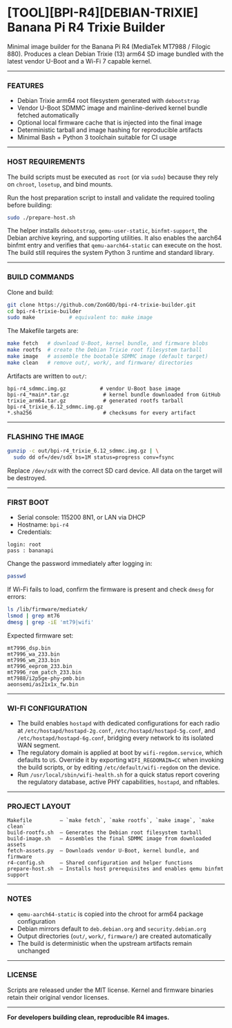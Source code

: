 # [TOOL][BPI-R4][DEBIAN-TRIXIE] Banana Pi R4 Trixie Builder

Minimal image builder for the Banana Pi R4 (MediaTek MT7988 / Filogic 880).
Produces a clean Debian Trixie (13) arm64 SD image bundled with the latest
vendor U-Boot and a Wi-Fi 7 capable kernel.

---

### FEATURES

- Debian Trixie arm64 root filesystem generated with `debootstrap`
- Vendor U-Boot SDMMC image and mainline-derived kernel bundle fetched
automatically
- Optional local firmware cache that is injected into the final image
- Deterministic tarball and image hashing for reproducible artifacts
- Minimal Bash + Python 3 toolchain suitable for CI usage

---

### HOST REQUIREMENTS

The build scripts must be executed as `root` (or via `sudo`) because they rely
on `chroot`, `losetup`, and bind mounts.

Run the host preparation script to install and validate the required tooling
before building:

```bash
sudo ./prepare-host.sh
```

The helper installs `debootstrap`, `qemu-user-static`, `binfmt-support`, the
Debian archive keyring, and supporting utilities. It also enables the aarch64
binfmt entry and verifies that `qemu-aarch64-static` can execute on the host.
The build still requires the system Python 3 runtime and standard library.

---

### BUILD COMMANDS

Clone and build:

```bash
git clone https://github.com/ZonG0D/bpi-r4-trixie-builder.git
cd bpi-r4-trixie-builder
sudo make           # equivalent to: make image
```

The Makefile targets are:

```bash
make fetch   # download U-Boot, kernel bundle, and firmware blobs
make rootfs  # create the Debian Trixie root filesystem tarball
make image   # assemble the bootable SDMMC image (default target)
make clean   # remove out/, work/, and firmware/ directories
```

Artifacts are written to `out/`:

```
bpi-r4_sdmmc.img.gz           # vendor U-Boot base image
bpi-r4_*main*.tar.gz           # kernel bundle downloaded from GitHub
trixie_arm64.tar.gz            # generated rootfs tarball
bpi-r4_trixie_6.12_sdmmc.img.gz
*.sha256                       # checksums for every artifact
```

---

### FLASHING THE IMAGE

```bash
gunzip -c out/bpi-r4_trixie_6.12_sdmmc.img.gz | \
  sudo dd of=/dev/sdX bs=1M status=progress conv=fsync
```

Replace `/dev/sdX` with the correct SD card device. All data on the target
will be destroyed.

---

### FIRST BOOT

- Serial console: 115200 8N1, or LAN via DHCP
- Hostname: `bpi-r4`
- Credentials:

```
login: root
pass : bananapi
```

Change the password immediately after logging in:

```bash
passwd
```

If Wi-Fi fails to load, confirm the firmware is present and check `dmesg` for
errors:

```bash
ls /lib/firmware/mediatek/
lsmod | grep mt76
dmesg | grep -iE 'mt79|wifi'
```

Expected firmware set:

```
mt7996_dsp.bin
mt7996_wa_233.bin
mt7996_wm_233.bin
mt7996_eeprom_233.bin
mt7996_rom_patch_233.bin
mt7988/i2p5ge-phy-pmb.bin
aeonsemi/as21x1x_fw.bin
```

---

### WI-FI CONFIGURATION

- The build enables `hostapd` with dedicated configurations for each radio at
  `/etc/hostapd/hostapd-2g.conf`, `/etc/hostapd/hostapd-5g.conf`, and
  `/etc/hostapd/hostapd-6g.conf`, bridging every network to its isolated WAN
  segment.
- The regulatory domain is applied at boot by `wifi-regdom.service`, which
  defaults to `US`. Override it by exporting `WIFI_REGDOMAIN=CC` when invoking
  the build scripts, or by editing `/etc/default/wifi-regdom` on the device.
- Run `/usr/local/sbin/wifi-health.sh` for a quick status report covering the
  regulatory database, active PHY capabilities, `hostapd`, and nftables.

---

### PROJECT LAYOUT

```
Makefile         – `make fetch`, `make rootfs`, `make image`, `make clean`
build-rootfs.sh  – Generates the Debian root filesystem tarball
build-image.sh   – Assembles the final SDMMC image from downloaded assets
fetch-assets.py  – Downloads vendor U-Boot, kernel bundle, and firmware
r4-config.sh     – Shared configuration and helper functions
prepare-host.sh  – Installs host prerequisites and enables qemu binfmt support
```

---

### NOTES

- `qemu-aarch64-static` is copied into the chroot for arm64 package
  configuration
- Debian mirrors default to `deb.debian.org` and `security.debian.org`
- Output directories (`out/`, `work/`, `firmware/`) are created automatically
- The build is deterministic when the upstream artifacts remain unchanged

---

### LICENSE

Scripts are released under the MIT license. Kernel and firmware binaries retain
their original vendor licenses.

---

**For developers building clean, reproducible R4 images.**
